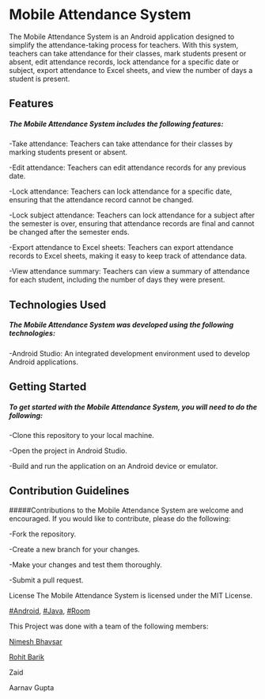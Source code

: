 # Mobile Attendance System

The Mobile Attendance System is an Android application designed to simplify the attendance-taking process for teachers. With this system, teachers can take attendance for their classes, mark students present or absent, edit attendance records, lock attendance for a specific date or subject, export attendance to Excel sheets, and view the number of days a student is present.

## Features
##### The Mobile Attendance System includes the following features:

-Take attendance: Teachers can take attendance for their classes by marking students present or absent.

-Edit attendance: Teachers can edit attendance records for any previous date.

-Lock attendance: Teachers can lock attendance for a specific date, ensuring that the attendance record cannot be changed.

-Lock subject attendance: Teachers can lock attendance for a subject after the semester is over, ensuring that attendance records are final and cannot be changed after the semester ends.

-Export attendance to Excel sheets: Teachers can export attendance records to Excel sheets, making it easy to keep track of attendance data.

-View attendance summary: Teachers can view a summary of attendance for each student, including the number of days they were present.

## Technologies Used
##### The Mobile Attendance System was developed using the following technologies:

-Android Studio: An integrated development environment used to develop Android applications.
## Getting Started
##### To get started with the Mobile Attendance System, you will need to do the following:

-Clone this repository to your local machine.

-Open the project in Android Studio.

-Build and run the application on an Android device or emulator.

## Contribution Guidelines
#####Contributions to the Mobile Attendance System are welcome and encouraged. If you would like to contribute, please do the following:

-Fork the repository.

-Create a new branch for your changes.

-Make your changes and test them thoroughly.

-Submit a pull request.

License
The Mobile Attendance System is licensed under the MIT License.


[#Android](https://www.android.com/), [#Java](https://www.java.com/en/), [#Room](https://developer.android.com/topic/libraries/architecture/room)

This Project was done with a team of the following members:

[Nimesh Bhavsar](https://wwww.github.com/NimeshBhavsar)

[Rohit Barik](https://www.github.com/RohitBarikk)

Zaid

Aarnav Gupta
